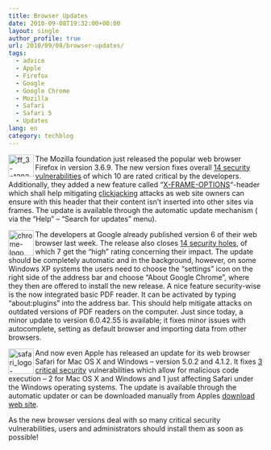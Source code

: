 ```yaml
---
title: Browser Updates
date: 2010-09-08T19:32:00+00:00
layout: single
author_profile: true
url: 2010/09/08/browser-updates/
tags:
  - advice
  - Apple
  - Firefox
  - Google
  - Google Chrome
  - Mozilla
  - Safari
  - Safari 5
  - Updates
lang: en
category: techblog
---
```

<img title="ff_3-e1283938170510" border="0" alt="ff_3-e1283938170510" align="left" src="http://lh6.ggpht.com/_vaUVXcmC3OI/TIfc-sP0X2I/AAAAAAAACbo/kcc1BS5au-Q/ff_3-e1283938170510%5B4%5D.png?imgmax=800" width="50" height="44" />The Mozilla foundation just released the popular web browser Firefox in version 3.6.9. The new version fixes overall [14 security vulnerabilities](http://www.mozilla.org/security/known-vulnerabilities/firefox36.html#firefox3.6.9) of which 10 are rated critical by the developers. Additionally, they added a new feature called “[X-FRAME-OPTIONS](https://developer.mozilla.org/en/The_X-FRAME-OPTIONS_response_header)“-header which shall help mitigating [clickjacking](http://en.wikipedia.org/wiki/Clickjacking) attacks as web site owners can ensure with this header that their content isn’t inserted into other sites via frames. The update is available through the automatic update mechanism ( via the “Help” – “Search for updates” menu).

<img title="chrome-logo" border="0" alt="chrome-logo" align="left" src="http://lh3.ggpht.com/_vaUVXcmC3OI/TIfdCVV-Z_I/AAAAAAAACbs/F994PWu0As4/chrome-logo%5B4%5D.png?imgmax=800" width="50" height="50" /> The developers at Google already published version 6 of their web browser last week. The release also closes [14 security holes](http://googlechromereleases.blogspot.com/2010/09/stable-and-beta-channel-updates.html), of which 7 get the “high” rating concerning their impact. The update should be completely automatic and in the background, however, on some Windows XP systems the users need to choose the “settings” icon on the right side of the address bar and choose “About Google Chrome”, where they then are offered to install the new release. A nice feature security-wise is the now integrated basic PDF reader. It can be activated by typing “about:plugins” into the address bar. This should help mitigate attacks on outdated versions of PDF readers on the computer. Just since today, a minor update to version 6.0.42.55 is available; it fixes minor issues with autocomplete, setting as default browser and importing data from other browsers.

<img title="safari_logo-e1283950831489" border="0" alt="safari_logo-e1283950831489" align="left" src="http://lh3.ggpht.com/_vaUVXcmC3OI/TIfdFyyUP9I/AAAAAAAACbw/u5ezxSpGSJA/safari_logo-e1283950831489%5B4%5D.png?imgmax=800" width="50" height="50" /> And now even Apple has released an update for its web browser Safari for Mac OS X and Windows – version 5.0.2 and 4.1.2. It fixes [3 critical security](http://support.apple.com/kb/HT4333) vulnerabilities which allow for malicious code execution – 2 for Mac OS X and Windows and 1 just affecting Safari under the Windows operating systems. The update is available through the automatic updater or can be downloaded manually from Apples [download web site](http://www.apple.com/safari/download/).

As the new browser versions deal with so many critical security vulnerabilities, users and administrators should install them as soon as possible!